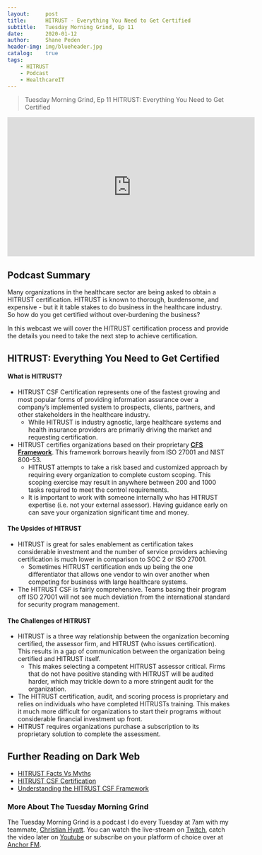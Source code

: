 ```yaml
---
layout: 	post
title:  	HITRUST - Everything You Need to Get Certified
subtitle: 	Tuesday Morning Grind, Ep 11
date:   	2020-01-12
author: 	Shane Peden
header-img: img/blueheader.jpg
catalog: 	true
tags:
    - HITRUST
    - Podcast
    - HealthcareIT
---
```


> Tuesday Morning Grind, Ep 11 HITRUST: Everything You Need to Get Certified
<iframe width="560" height="315" src="https://www.youtube.com/embed/vaXJ4LjJFqc" frameborder="0" allow="accelerometer; autoplay; clipboard-write; encrypted-media; gyroscope; picture-in-picture" allowfullscreen></iframe>

## Podcast Summary ##
Many organizations in the healthcare sector are being asked to obtain a HITRUST certification. HITRUST is known to thorough, burdensome, and expensive - but it it table stakes to do business in the healthcare industry. So how do you get certified without over-burdening the business? 

In this webcast we will cover the HITRUST certification process and provide the details you need to take the next step to achieve certification. 

## HITRUST: Everything You Need to Get Certified ##

#### What is HITRUST? ####
+ HITRUST CSF Certification represents one of the fastest growing and most popular forms of providing information assurance over a company’s implemented system to prospects, clients, partners, and other stakeholders in the healthcare industry.
	- While HITRUST is industry agnostic, large healthcare systems and health insurance providers are primarily driving the market and requesting certification.  
+ HITRUST certifies organizations based on their proprietary **[CFS Framework](https://hitrustalliance.net/product-tool/hitrust-csf/)**. This framework borrows heavily from ISO 27001 and NIST 800-53. 
	- HITRUST attempts to take a risk based and customized approach by requiring every organization to complete custom scoping. This scoping exercise may result in anywhere between 200 and 1000 tasks required to meet the control requirements. 
	- It is important to work with someone internally who has HITRUST expertise (i.e. not your external assessor). Having guidance early on can save your organization significant time and money. 


#### The Upsides of HITRUST ####
+ HITRUST is great for sales enablement as certification takes considerable investment and the number of service providers achieving certification is much lower in comparison to SOC 2 or ISO 27001. 
	- Sometimes HITRUST certification ends up being the one differentiator that allows one vendor to win over another when competing for business with large healthcare systems. 
+ The HITRUST CSF is fairly comprehensive. Teams basing their program off ISO 27001 will not see much deviation from the international standard for security program management. 
		
#### The Challenges of HITRUST  ####
+ HITRUST is a three way relationship between the organization becoming certified, the assessor firm, and HITRUST (who issues certification). This results in a gap of communication between the organization being certified and HITRUST itself. 
	- This makes selecting a competent HITRUST assessor critical. Firms that do not have positive standing with HITRUST will be audited harder, which may trickle down to a more stringent audit for the organization. 
+ The HITRUST certification, audit, and scoring process is proprietary and relies on individuals who have completed HITRUSTs training. This makes it much more difficult for organizations to start their programs without considerable financial investment up front. 
+ HITRUST requires organizations purchase a subscription to its proprietary solution to complete the assessment.

## Further Reading on Dark Web ##
+ [HITRUST Facts Vs Myths](https://hitrustalliance.org/facts-myths/)
+ [HITRUST CSF Certification](https://risk3sixty.com/whitepaper/hitrust-csf-certification-whitepaper/)
+ [Understanding the HITRUST CSF Framework](https://risk3sixty.com/whitepaper/hitrust-csf-understanding-the-hitrust-csf-framework/)

### More About The Tuesday Morning Grind
The Tuesday Morning Grind is a podcast I do every Tuesday at 7am with my teammate, [Christian Hyatt](https://www.linkedin.com/in/christianhyatt/).  You can watch the live-stream on [Twitch](https://www.twitch.tv/risk3sixty), catch the video later on [Youtube](https://www.youtube.com/channel/UCjcD3Vc3Z1FSncd2BvRp9vQ/featured) or subscribe on your platform of choice over at [Anchor FM](https://anchor.fm/risk3sixty).
